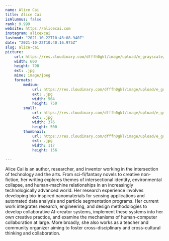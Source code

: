 ```yaml
---
name: Alice Cai
title: Alice Cai
isAlumnus: false
rank: 9.999
website: https://alicecai.com
instagram: alicexcai
lastmod: "2021-10-22T10:43:08.940Z"
date: "2021-10-22T10:40:16.975Z"
slug: alice-cai
picture:
    url: https://res.cloudinary.com/dfffh0gkl/image/upload/e_grayscale/v1634899211/alice_1b83d85ed8.jpg
    width: 600
    height: 798
    ext: .jpg
    mime: image/jpeg
    formats:
        medium:
            url: https://res.cloudinary.com/dfffh0gkl/image/upload/e_grayscale/v1634899212/medium_alice_1b83d85ed8.jpg
            ext: .jpg
            width: 564
            height: 750
        small:
            url: https://res.cloudinary.com/dfffh0gkl/image/upload/e_grayscale/v1634899212/small_alice_1b83d85ed8.jpg
            ext: .jpg
            width: 376
            height: 500
        thumbnail:
            url: https://res.cloudinary.com/dfffh0gkl/image/upload/e_grayscale/v1634899211/thumbnail_alice_1b83d85ed8.jpg
            ext: .jpg
            width: 117
            height: 156

---
```

Alice Cai is an author, researcher, and inventor working in the intersection of technology and the arts. From sci-fi/fantasy novels to creative non-fiction, her writing explores themes of intersectional identity, environmental collapse, and human-machine relationships in an increasingly technologically advanced world. Her research experience involves developing bio-inspired nanomaterials for sensing applications and automated data analysis and particle segmentation programs. Her current work integrates research, engineering, and design methodologies to develop collaborative AI-creator systems, implement these systems into her own creative practice, and examine the mechanisms of human-computer collaboration at large. More broadly, she also works as a teacher and community organizer aiming to foster cross-disciplinary and cross-cultural thinking and collaboration.

